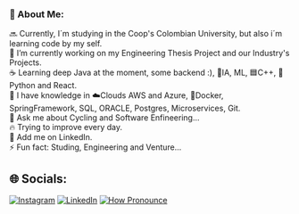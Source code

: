 ### 💫 About Me:

🔜 Currently, I´m studying in the Coop's Colombian University, but also i´m learning code by my self.<br>
🔭 I’m currently working on my Engineering Thesis Project and our Industry's Projects.<br>
☕ Learning deep Java at the moment, some backend :), 🧠IA, ML, 🟦C++, 🐍Python and React.<br>
🧠 I have knowledge in ☁️Clouds AWS and Azure, 🐋Docker, SpringFramework, SQL, ORACLE, Postgres, Microservices, Git.<br>
💬 Ask me about Cycling and Software Enfineering...<br>
🔥 Trying to improve every day.<br>
💼 Add me on LinkedIn.<br>
⚡ Fun fact: Studing, Engineering and Venture...<br>

## 🌐 Socials:
[![Instagram](https://img.shields.io/badge/Instagram-%23E4405F.svg?logo=Instagram&logoColor=white)](https://instagram.com/made_chico) [![LinkedIn](https://img.shields.io/badge/LinkedIn-%230077B5.svg?logo=linkedin&logoColor=white)](https://www.linkedin.com/in/madelemchico/) [![How Pronounce](https://img.shields.io/static/v1?label=How%20Pronounce&message=Madelem&color=blueviolet)](https://embed.howtopronounce.com/classic/en/madelem/4388877)
